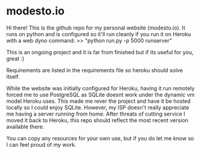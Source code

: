 # modesto.io

Hi there!
This is the github repo for my personal website (modesto.io).
It runs on python and is configured so it'll run cleanly if you run it on Heroku with a web dyno command: >> "python run.py -p 5000 runserver"

This is an ongoing project and it is far from finished but if its useful for you, great :)

Requirements are listed in the requirements file so heroku should solve itself.

While the website was initially configured for Heroku, having it run remotely forced me to use PostgreSQL as SQLite doesnt work under the dynamic vm model Heroku uses. This made me rever the project and have it be hosted locally so I could enjoy SQLite.
However, my ISP doesn't really appreciate me having a server running from home. After threats of cutting service I moved it back to Heroku, this repo should reflect the most recent version available there.

You can copy any resources for your own use, but if you do let me know so I can feel proud of my work.